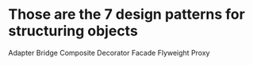 # Those are the 7 design patterns for structuring objects

Adapter
Bridge
Composite
Decorator
Facade
Flyweight
Proxy
